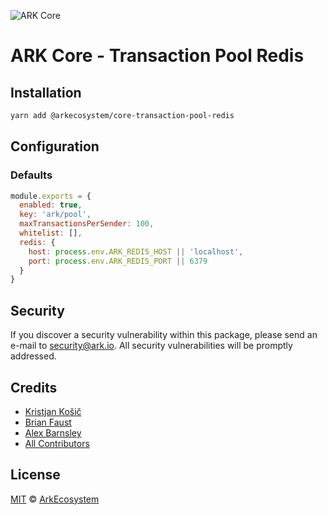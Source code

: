 ![ARK Core](https://i.imgur.com/1aP6F2o.png)

# ARK Core - Transaction Pool Redis

## Installation

```bash
yarn add @arkecosystem/core-transaction-pool-redis
```

## Configuration

### Defaults

```js
module.exports = {
  enabled: true,
  key: 'ark/pool',
  maxTransactionsPerSender: 100,
  whitelist: [],
  redis: {
    host: process.env.ARK_REDIS_HOST || 'localhost',
    port: process.env.ARK_REDIS_PORT || 6379
  }
}
```

## Security

If you discover a security vulnerability within this package, please send an e-mail to security@ark.io. All security vulnerabilities will be promptly addressed.

## Credits

- [Kristjan Košič](https://github.com/kristjank)
- [Brian Faust](https://github.com/faustbrian)
- [Alex Barnsley](https://github.com/alexbarnsley)
- [All Contributors](../../../../contributors)

## License

[MIT](LICENSE) © [ArkEcosystem](https://ark.io)
